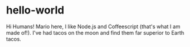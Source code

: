 # hello-world

Hi Humans!
Mario here, I like Node.js and Coffeescript (that's what I am made of!).
I've had tacos on the moon and find them far superior to Earth tacos.
